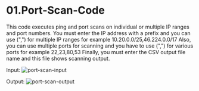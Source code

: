 # 01.Port-Scan-Code
This code executes ping and port scans on individual or multiple IP ranges and port numbers.
You must enter the IP address with a prefix and you can use (",") for multiple IP ranges for example 10.20.0.0/25,46.224.0.0/17
Also, you can use multiple ports for scanning and you have to use (",") for various ports for example 22,23,80,53
Finally, you must enter the CSV output file name and this file shows scanning output.

Input:
![port-scan-input](https://github.com/mmahbouti/Getting-Device-Information/assets/96656121/3855a374-e48b-4c87-8649-018eacda4fc6)


Output:
![port-scan-output](https://github.com/mmahbouti/Getting-Device-Information/assets/96656121/2dfb0e59-4af5-444c-81b3-7000273dd483)

